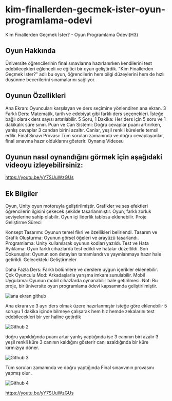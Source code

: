 # kim-finallerden-gecmek-ister-oyun-programlama-odevi
Kim Finallerden Geçmek İster? - Oyun Programlama Ödevi(H3)

## Oyun Hakkında 

Üniversite öğrencilerinin final sınavlarına hazırlanırken kendilerini test edebilecekleri eğlenceli ve eğitici bir oyun geliştirdik. "Kim Finallerden Geçmek İster?" adlı bu oyun, öğrencilerin hem bilgi düzeylerini hem de hızlı düşünme becerilerini sınamalarını sağlıyor.

## Oyunun Özellikleri

Ana Ekran: Oyuncuları karşılayan ve ders seçimine yönlendiren ana ekran.
3 Farklı Ders: Matematik, tarih ve edebiyat gibi farklı ders seçenekleri. İsteğe bağlı olarak ders sayısı artırılabilir.
5 Soru, 1 Dakika: Her ders için 5 soru ve 1 dakikalık süre sınırı.
Puan ve Can Sistemi: Doğru cevaplar puanı artırırken, yanlış cevaplar 3 candan birini azaltır. Canlar, yeşil renkli kürelerle temsil edilir.
Final Sınavı Provası: Tüm soruları zamanında ve doğru cevaplayanlar, final sınavına hazır olduklarını gösterir.
Oynanış Videosu

## Oyunun nasıl oynandığını görmek için aşağıdaki videoyu izleyebilirsiniz:

https://youtu.be/yY7SUuWzGUs

## Ek Bilgiler

Oyun, Unity oyun motoruyla geliştirilmiştir.
Grafikler ve ses efektleri öğrencilerin ilgisini çekecek şekilde tasarlanmıştır.
Oyun, farklı zorluk seviyelerine sahip olabilir.
Oyun içi liderlik tablosu eklenebilir.
Proje Geliştirme Süreci

Konsept Tasarımı: Oyunun temel fikri ve özellikleri belirlendi.
Tasarım ve Grafik Oluşturma: Oyunun görsel öğeleri ve arayüzü tasarlandı.
Programlama: Unity kullanılarak oyunun kodları yazıldı.
Test ve Hata Ayıklama: Oyun farklı cihazlarda test edildi ve hatalar düzeltildi.
Son Dokunuşlar: Oyunun son detayları tamamlandı ve yayınlanmaya hazır hale getirildi.
Gelecekteki Geliştirmeler

Daha Fazla Ders: Farklı bölümlere ve derslere uygun içerikler eklenebilir.
Çok Oyunculu Mod: Arkadaşlarla yarışma imkanı sunulabilir.
Mobil Uygulama: Oyunun mobil cihazlarda oynanabilir hale getirilmesi.
Not: Bu proje, bir üniversite oyun programlama ödevi kapsamında geliştirilmiştir.

![ana ekran github](https://github.com/Mehmetsahaf/kim-finallerden-gecmek-ister-oyun-programlama-odevi/assets/111656564/598c9157-0aea-44f2-9a79-3e684582740e)


Ana ekranı ve 3 ayrı ders olmak üzere hazırlanmıştır isteğe göre eklenebilir
5 soruyu 1 dakika içinde bilmeye çalışarak hem hız hemde zekalarını test edebilecekleri bir yer haline getirdik


![Github 2](https://github.com/Mehmetsahaf/kim-finallerden-gecmek-ister-oyun-programlama-odevi/assets/111656564/1dcccb08-bb95-4fc0-9926-355172eab5a9)


doğru yapıldığında puanı artar yanlış yaptığında ise 3 canının biri azalır 3 yeşil renkli küre 3 canının kaldığını gösterir  canı azaldığında bir küre kırmızıya döner.

![Github 3](https://github.com/Mehmetsahaf/kim-finallerden-gecmek-ister-oyun-programlama-odevi/assets/111656564/963fd48c-1db0-49a6-ae51-62bdcc796d23)

Tüm soruları zamanında ve doğru yaptığında Final sınavvının provasını yapmış olur .

![Github 4](https://github.com/Mehmetsahaf/kim-finallerden-gecmek-ister-oyun-programlama-odevi/assets/111656564/a6dacd99-67f8-4b05-b1c8-1ea1da5bbd8a)


https://youtu.be/yY7SUuWzGUs



